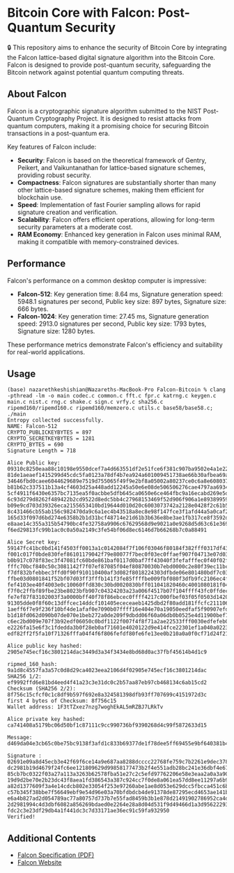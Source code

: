 # Bitcoin Core with Falcon: Post-Quantum Security

🔒 This repository aims to enhance the security of Bitcoin Core by integrating the Falcon lattice-based digital signature algorithm into the Bitcoin Core. Falcon is designed to provide post-quantum security, safeguarding the Bitcoin network against potential quantum computing threats.

## About Falcon

Falcon is a cryptographic signature algorithm submitted to the NIST Post-Quantum Cryptography Project. It is designed to resist attacks from quantum computers, making it a promising choice for securing Bitcoin transactions in a post-quantum era.

Key features of Falcon include:

- **Security**: Falcon is based on the theoretical framework of Gentry, Peikert, and Vaikuntanathan for lattice-based signature schemes, providing robust security.
- **Compactness**: Falcon signatures are substantially shorter than many other lattice-based signature schemes, making them efficient for blockchain use.
- **Speed**: Implementation of fast Fourier sampling allows for rapid signature creation and verification.
- **Scalability**: Falcon offers efficient operations, allowing for long-term security parameters at a moderate cost.
- **RAM Economy**: Enhanced key generation in Falcon uses minimal RAM, making it compatible with memory-constrained devices.

## Performance

Falcon's performance on a common desktop computer is impressive:

- **Falcon-512**: Key generation time: 8.64 ms, Signature generation speed: 5948.1 signatures per second, Public key size: 897 bytes, Signature size: 666 bytes.
- **Falcon-1024**: Key generation time: 27.45 ms, Signature generation speed: 2913.0 signatures per second, Public key size: 1793 bytes, Signature size: 1280 bytes.

These performance metrics demonstrate Falcon's efficiency and suitability for real-world applications.

## Usage

```
(base) nazarethkeshishian@Nazareths-MacBook-Pro Falcon-Bitcoin % clang -pthread -lm -o main codec.c common.c fft.c fpr.c katrng.c keygen.c main.c nist.c rng.c shake.c sign.c vrfy.c sha256.c ripemd160/ripemd160.c ripemd160/memzero.c utils.c base58/base58.c; ./main
Entropy collected successfully.
NAME: Falcon-512
CRYPTO_PUBLICKEYBYTES = 897
CRYPTO_SECRETKEYBYTES = 1281
CRYPTO_BYTES = 690
Signature Length = 718

Alice Public key: 09310c8250eaa88c10198e9550dcef7a4d663551df2e51fce6f381c907ba9502e4a1e22039294447cf1d8c642ed2363840ab0d364ae8634b95117675d26420d3b2c48dfb8988f4943e7c0738908c22c1b08bbba28239e
81de1aeaef1415299d45cdc5fa0123a78df4b7ea924a601009451738ae66b30afbea69a2941515c2536c2700aff04bb63b0839b40c17ca35ecb83175b94928570b06988af1830ff71c79a0a68fa8a496aa7e381c5678a
34646fbd0caee6044629689e7519d755065f49f9e2bf8a05002a80237ce0c6a8e608037d174142849f10aac4f44e0c1dc6639c4950d53c03b8ca1253b9f0b5750cf0b3e9fa56cf0d372145fff7a8080071b45129998e5
b81b62c337511b13a4cf4603d25a448add12245a50e6e08de506506276cae4797aa693409b40de088548f0966b3256423f0263235d2faed16646e05122a45032fc5efb58584b97ce49bc4a2aa51974d53e922c48a0221
5cf4911f6430e6357bc7135ea5f0acbbe5dfb645ca0650e6ce464fbc9a16ecabd269e5d633ccd0727fb5e5703e4af0af32e8dbcfe4afaf31427472efc47c24c33bd687146a6daaf740133061c08c5563ad4716e1a533b
6c93d279d8262f489422b2cd9522d8edc5bb4c27968153469f52d906f906a1e8938995915e2b6d1c83107486b4c4e10d31057903e6a13241ec6c81ce53aa7231dad69ee9cf403d7b692bdf621b201bf47725545f9af2f
b09e9cd703d39326eca2155653410bd19644d010d20c6003073742a2128e0428f2c61b5f4a3fab8ea9496324e851a04bbf81622e593c5df20f1d0c51bf57aa66bda76a5884b36a8d32b5002e3ea3b8e5699fed7fa5ba6
8c431466cb55ab156c982470da9c6a1ec4b43518a8ec8e98f147fce3f1afd44a5a0caf2f46e545359aa812421224115c11333234e7bbbb0b019e94c00199c4050cc59b3b7fc4ed9a3dea04618997a04ca7713426f88ad
165d33f097d6bd274e6358b2b1d31bcf48714e21d61b3b636e8be3ae1fb317ce8f3592dc60acf1ed3991162e92b037b339861b6d90c477284cc12fedc470b41a1c0f2280598369dda0ec2a58a64f5622bef4b227a76c6
e8aae14c355a315b54790bc4fe32758a9906c67629568d9e9021a0e9268d5d63c61e369a858c02c2fe6b7f50609e4552539b034114dd95c44dc430789dbe32f6c08b2ae8d65abd5381a780e1e56667667d51c679d4447
f6ed29813fc99b1ac0c0a50a2149c3fe54bf06d8ec6146d7b66268b7c0a88491

Alice Secret key: 59147fc41bc0bd141f4503ff0013a1c0142084f7f106f03046f80184f382fff0317df43fffebe0440bcf82cfdf47e84047e82000fc0f8214207907f07b08604603e201e44e7e0bee82f7affa0f7ff713ffb7084f06f42
f001c017f0bde830fef86101179042f79e80077f7bec0f03ec0ffaef907f04713e07d03c07d000f03f3df81000fbd0040c1ff6f7a00103ff82000e7d07c0fce7f10613e0fff840830fd0410c20830befb8080ffdec203
b0b917c078f83ec3f47081fc60bde861baf0117d0baf7ff43040f3fefafffec0f40f02f3bfc303dfc00ff145002081e37006e7c23e1850c417a0390c6186f3b07dfff043f7917dffcf810bff04ffe13b004ec513ee39f
fffc70bcf840c50c3081142f7f07ef87085f04ef80870030b7ebd0000c2e80f39ec11bc0c4035f8717e0bd005f41efb03c002ec5f83f45140185ebb1c2e42ec413a1bf0fe004fc5d04f4527ef82ec410307c101045ff9
f7df832bfebbec3ffd0f90f910110400af3d082f8018224303dfbde06e801480bdf7c03c07e100ebb13d18607f143ebc13f0872380fc03cfc204803cf821f914300717f03fffdec4148ffb2bd0040bd0bdf7e0fff4627
ffbe03d0801841f52bf07d03ff3fffb141f3fe85ffffbe009fbf080f3dfb9fc2106ec4f08e83143f83e3df3bffa241f80f8027e13f00023900a03de870c40bd0bc0c1181080df7042f04f41fb80b80bf13a14113dfbbf
fef4103ee40f4003e0c10060ffd830c30bd0020830bff011041820460c4001080181f040c203d044f3e3000c0e7d084ff8f8203ef810ff001fff0bf043201ef903ef8217ffff044ffb041ec40430030c3f7f0400c0001
f7f0c2ffbf89fbe23be8023bfb907c04324203a23a006f4517b07f104ffff43fc0ffdec5ffb1c2f89ff810117f083f82f3efba03cfc1f4913c04114518303efc5000e3cffe03dfc2e41080f02149f45185002ffaf83ef
fe7ef87f83102003f3a0000bff40f78f86ebcec0ffff4217c000fbef03f05f0503d142002fc1f7d0fe0070fef83100ffff011810fd07b0be13cf3ff83e47fc1f01f8507de80f7f181005006e7b03d3f91b012917fddff
91305dde0f8f60c13dffcec14ddcf101405ececeaeb1425dbd2f80add181ffcfc211106d3150039bcf1200b22c8300836e6f217f0160804de08c30e0ad30ddcf6fde8ff0a08dfd5f303e5ed07e20e1ff1e6060d27dede
1aeff6f7e9f236f10bf4de1afaf0e7090b07ffff16e404e70a19050eedfaf5f90907efdde4fbe112d00beb1cf60604f014cac32d0e14e8fb04daeb05fce1f829ebd0df2feb08221d00f6f117fb1a190227e30cf8d826e
b1d18fd062d090b07de070e1beb272a0de209f9dbdd06f60a06db0b0525e4d11900bef7d736e32af9f01aea0bcffbffe4f1fa0b16f7eb18edf3f6110ffdfef82bd0fcc4c61806d80703e9e5f41322dbd5fd03f118f60d
c6ec2bd009e707f3b92edf06050c0bdf1122f007f4f8f71a2ae22533fff0030edfefeb0516fc06f41e0ee6f422dbd307db010d1d1506fd0f131000bf0d0810f4eb09e2f0021bf6f6131bf90f00ebf7fcfa0af222d707f
e2226fa15e6f3c1fdedda3b0f28eb0af71601e4020122d9e414fce22301ef1a040a0223edf6e30114ce1606f8192101ee18f8e1073209b208223107f714f707cb0bfb11250dc8ee1e15fccc0ae0f3f81306f810d5e92a
edf82ff2f5fa10f71326fffa04f4f6f806fefdf80fe6fe13ee0b210a0a0f0cf71d24f212f03d06e813160002d50f3204eff0000e040d22faf9170de71ed7be0dd808d2eb0519

Alice public key hashed: 2905e745ecf16c3801214dac3449d3a34f3434e8bd68d0ac37fbf45614b4d1c9

ripmed_160_hash: 9a1d8c4557fa3a57c0d8d29ca4023eea2106d4f02905e745ecf16c3801214dac
SHA256 1/2: ef9992ffd6e81bd4eed4f41a23c3e31dc0c2b57aa87eb97cb468134c6ab15cd2
Checksum (SHA256 2/2): 8f756c15cfcf0c1c8df9b597f692e8a324581398dfb93ff707699c4151972d3c
first 4 bytes of Checksum: 8f756c15
Wallet address: 1F3tTZxez7nzg7woghEkAL5mRZBJ7LRkTv

Alice private key hashed: ca741408a5179bc06d50bf1c87111c9cc990736bf9390268d4c99f5872633d15

Message: d469da04e3cb65c0be75bc9138f3afd1c833b69377de1f78dee5ff69455e9bf640381b47ecb6cfa6e64012967dc2981b19d4679f24fc6ee1218096

Signature : 02691e09a8d45ecb3e42f69f6ce14a9e687aa8288dcccc22768fe759c7b2261e9dec3783d7497b2e5239d469da04e3cb65c0be75bc9138f3afd1c833b69377de1f78dee5ff69455e9bf640381b47ecb6cfa6e64012967
dc2981b19d4679f24fc6ee121809629d99858177473b2f4e551adb28bc241e36dbf4e673b654b2f432d23583d2f264325a4dca8bfbca6e7707a0429865770f4ec538f3bca20cc51c38b37ff6f9e39c7d66c23c3a2942b
85cb7bc0322f03a27a113a3263b62578fba51e27c2c5efd97762206e58e3eaa2a0a3a90f751a71e8eb252b84cd11463f3bfdf73d2221b4dfab96ad589a034cbdc86bf0b6325094b959a37daca2b2fdac0df1c2e42a700
19d9d2be70e2b23dc43f8aea1fd386543a387c924cc7f0de8a061ea57dd8ee11297a6b9df1b749ab67a5a657a07674426c973555950d35d4e267ebefde04671e0677b83130b809556dbe5b821b546cad7d02002333741
a82d1377609f3a4e14cdcb802e33054f253e97260abe1ae8d053e629dcc5fbcca451c6b156877e95143fe54cb0682d6314523a972e6d7be500ecb60a4ceda08198ec544c9d6a8cc122b2dc544d49b7d751f99ee6a14af
c57b345f38bbe7f56649ebf9e54d96e03a70bfdbdcb4de91378de87295ecd4653ae141bf562569a0c195b822c93fbfc3da886461728b24a631337edaf906b85316cafa47d321fa94933170714fe32789dacf30f144b21
e6a4b827ad2d054789ac77a80757d737b7e55fad8459b3b1e878d21491902786952ca4decef497b6af23c8d57d3d2d32ccc1bbc1c2154d690b405706c3e26513de2abd98ca9f7b7e432949d32ad3959d8c52228e25cfe
2d2981994c4d3dbf6082a856269bdaed0e2264e28a8d04d531f9d49466d1a3d956222932d881df254c020849fbd16a8d77976cd50ce386f8cccb527de33fd72d8e90cf99deaf4a8875142cb37cb847653bfdebc687792
fdc2c3e23df29db4a1f441dc3c7d33171ae36ec91c59fa932950
Verified!
```

## Additional Contents

- [Falcon Specification (PDF)](https://falcon-sign.info/falcon.pdf)
- [Falcon Website](https://falcon-sign.info/)
